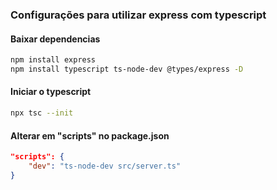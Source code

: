 ### Configurações para utilizar express com typescript

#### Baixar dependencias

```bash
npm install express
npm install typescript ts-node-dev @types/express -D
```

#### Iniciar o typescript

```bash
npx tsc --init
```

#### Alterar em "scripts" no package.json

```json
"scripts": {
    "dev": "ts-node-dev src/server.ts"
}
```
